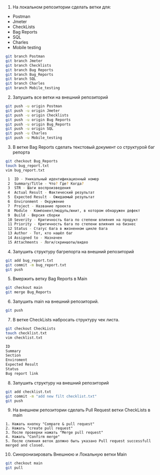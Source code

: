 1. На локальном репозитории сделать ветки для:

- Postman
- Jmeter
- CheckLists
- Bag Reports
- SQL
- Charles
- Mobile testing

```bash
git branch Postman
git branch Jmeter
git branch Checklists
git branch Bug Reports
git branch Bug_Reports
git branch SQL
git branch Charles
git branch Mobile_testing
```

2. Запушить все ветки на внешний репозиторий

```bash
git push -u origin Postman
git push -u origin Jmeter
git push -u origin Checklists
git push -u origin Bug Reports
git push -u origin Bug_Reports
git push -u origin SQL
git push -u Charles
git push -u Mobile_testing
```

3. В ветке Bag Reports сделать текстовый документ со структурой баг репорта

```bash
git checkout Bug_Reports
touch bug_report.txt
vim bug_report.txt

 1  ID - Уникальный идентификационный номер
 2  Summary/Title - Что? Где? Когда?
 3  STR - Шаги воспроизведения
 4  Actual Result - Фактический результат
 5  Expected Result - Ожидаемый результат
 6  Environment - Окружение
 7  Project - Название проекта
 8  Module - Компонент/модуль/юнит, в котором обнаружен дефект
 9  Build - Версия сборки
 10 Severity - Критичность бага по степени влияния на продукт
 11 Priority - Критичность бага по степени влияния на бизнес
 12 Status - Статус бага в жизненном цикле бага
 13 Author - Тот, кто нашёл баг
 14 Assigned to - Назначен
 15 Attachments - Логи/скриншоты/видео

```

4. Запушить структуру багрепорта на внешний репозиторий

```bash
git add bug_report.txt
git commit -m bug_report.txt
git push
```

5. Вмержить ветку Bag Reports в Main

```bash
git checkout main
git merge Bug_Reports
```

6. Запушить main на внешний репозиторий.

```bash
git push
```

7. В ветке CheckLists набросать структуру чек листа.

```bash
git checkout CheckLists
touch checklist.txt
vim checklist.txt

ID
Summary
Section
Enviroment
Expected Result
Status
Bug report link

```

8. Запушить структуру на внешний репозиторий

```bash
git add checklist.txt
git commit -m "add new filt checklist.txt"
git push

```

9. На внешнем репозитории сделать Pull Request ветки CheckLists в main

```
1. Нажать кнопку "Compare & pull request"
2. Нажать "create pull request"
3. После проверки нажать "Merge pull request"
4. Нажать "Confirm merge"
5. После слияния веток должно быть указано Pull request successfull merged and closed.

```

10. Синхронизировать Внешнюю и Локальную ветки Main

```bash
git checkout main
git pull
```
